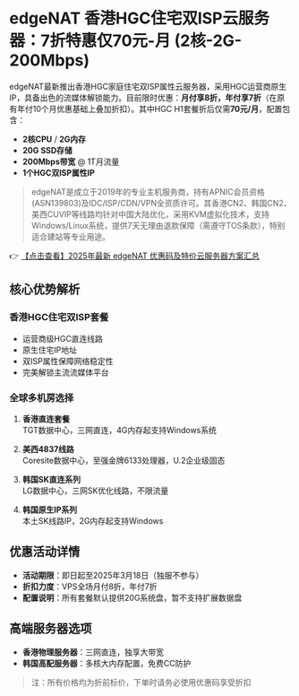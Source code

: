 # edgeNAT 香港HGC住宅双ISP云服务器：7折特惠仅70元-月 (2核-2G-200Mbps)

edgeNAT最新推出香港HGC家庭住宅双ISP属性云服务器，采用HGC运营商原生IP，具备出色的流媒体解锁能力。目前限时优惠：**月付享8折，年付享7折**（在原有年付10个月优惠基础上叠加折扣）。其中HGC H1套餐折后仅需**70元/月**，配置包含：

- **2核CPU** / **2G内存**
- **20G SSD存储**
- **200Mbps带宽** @ 1T月流量
- **1个HGC双ISP属性IP**

> edgeNAT是成立于2019年的专业主机服务商，持有APNIC会员资格(ASN139803)及IDC/ISP/CDN/VPN全资质许可。其香港CN2、韩国CN2、美西CUVIP等线路均针对中国大陆优化，采用KVM虚拟化技术，支持Windows/Linux系统，提供7天无理由退款保障（需遵守TOS条款），特别适合建站等专业用途。

👉 [【点击查看】2025年最新 edgeNAT 优惠码及特价云服务器方案汇总](https://bit.ly/edgenat)

## 核心优势解析

### 香港HGC住宅双ISP套餐
- 运营商级HGC直连线路
- 原生住宅IP地址
- 双ISP属性保障网络稳定性
- 完美解锁主流流媒体平台

### 全球多机房选择
1. **香港直连套餐**  
   TGT数据中心，三网直连，4G内存起支持Windows系统

2. **美西4837线路**  
   Coresite数据中心，至强金牌6133处理器，U.2企业级固态

3. **韩国SK直连系列**  
   LG数据中心，三网SK优化线路，不限流量

4. **韩国原生IP系列**  
   本土SK线路IP，2G内存起支持Windows

## 优惠活动详情
- **活动期限**：即日起至2025年3月18日（独服不参与）
- **折扣力度**：VPS全场月付8折，年付7折
- **配置说明**：所有套餐默认提供20G系统盘，暂不支持扩展数据盘

## 高端服务器选项
- **香港物理服务器**：三网直连，独享大带宽
- **韩国高配服务器**：多核大内存配置，免费CC防护

> 注：所有价格均为折前标价，下单时请务必使用优惠码享受折扣